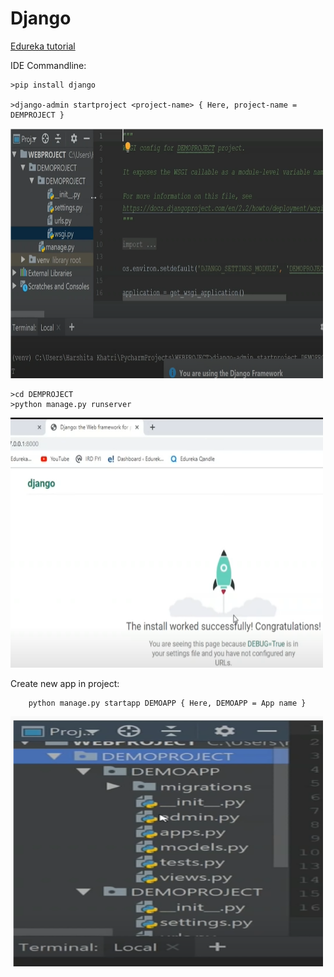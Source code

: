# Django

[Edureka tutorial](https://www.youtube.com/watch?v=zuxzE7--RYM&t=1036s)

IDE Commandline:

    >pip install django
    
    >django-admin startproject <project-name> { Here, project-name = DEMPROJECT }

<img src="Images/django1.PNG" width="500" height="400">
    
    >cd DEMPROJECT
    >python manage.py runserver

<img src="Images/django2.PNG" width="500" height="400">

Create new app in project:

        python manage.py startapp DEMOAPP { Here, DEMOAPP = App name }
        
<img src="Images/django3.PNG" width="500" height="400">
